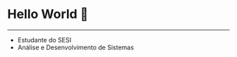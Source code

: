 

<!--
**NathanFerrerira/NathanFerrerira** is a ✨ _special_ ✨ repository because its `README.md` (this file) appears on your GitHub profile.

Here are some ideas to get you started:

- 🔭 I’m currently working on ...
- 🌱 I’m currently learning ...
- 👯 I’m looking to collaborate on ...
- 🤔 I’m looking for help with ...
- 💬 Ask me about ...
- 📫 How to reach me: ...
- 😄 Pronouns: ...
- ⚡ Fun fact: ...
-->
<head>
 
</head>
<body>
 <h1> Hello World 💖 </h1>
  <hr>
  <ul>
   <li>Estudante do SESI</li>
   <li>Análise e Desenvolvimento de Sistemas</li>
  <ul>  
 

